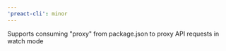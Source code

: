 ```yaml
---
'preact-cli': minor
---
```


Supports consuming "proxy" from package.json to proxy API requests in watch mode
